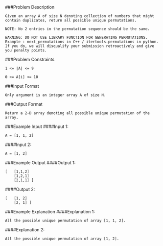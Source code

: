 ###Problem Description
```
Given an array A of size N denoting collection of numbers that might contain duplicates, return all possible unique permutations.

NOTE: No 2 entries in the permutation sequence should be the same.

WARNING: DO NOT USE LIBRARY FUNCTION FOR GENERATING PERMUTATIONS.
Example : next_permutations in C++ / itertools.permutations in python.
If you do, we will disqualify your submission retroactively and give you penalty points.
```

###Problem Constraints
```
1 <= |A| <= 9

0 <= A[i] <= 10
```


###Input Format
```
Only argument is an integer array A of size N.
```


###Output Format
```
Return a 2-D array denoting all possible unique permutation of the array.
```


###Example Input
####Input 1:

```
A = [1, 1, 2]
```
####Input 2:

```
A = [1, 2]
```


###Example Output
####Output 1:

```
[   [1,1,2]
    [1,2,1]
    [2,1,1] ]
```
####Output 2:

```
[   [1, 2]
    [2, 1] ]
```

###Example Explanation
####Explanation 1:

```
All the possible unique permutation of array [1, 1, 2].
```
####Explanation 2:

```
All the possible unique permutation of array [1, 2].
```